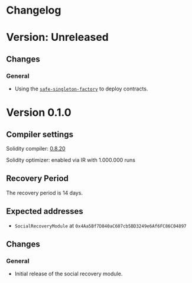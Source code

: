 # Changelog

# Version: Unreleased

## Changes

### General

- Using the [`safe-singleton-factory`](https://github.com/safe-global/safe-singleton-factory) to deploy contracts.

# Version 0.1.0

## Compiler settings

Solidity compiler: [0.8.20](https://github.com/ethereum/solidity/releases/tag/v0.8.20)

Solidity optimizer: enabled via IR with 1.000.000 runs

## Recovery Period

The recovery period is 14 days.

## Expected addresses

- `SocialRecoveryModule` at `0x4Aa5Bf7D840aC607cb5BD3249e6Af6FC86C04897`

## Changes

### General

- Initial release of the social recovery module.
